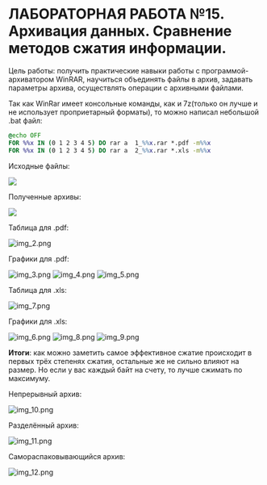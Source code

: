 # ЛАБОРАТОРНАЯ РАБОТА №15. Архивация данных. Сравнение методов сжатия информации.

Цель работы: получить практические навыки работы с программой-архиватором WinRAR, научиться объединять файлы в архив,
задавать параметры архива, осуществлять операции с архивными файлами.

Так как WinRar имеет консольные команды, как и 7z(только он лучше и не использует проприетарный форматы), то можно
написал небольшой .bat файл:

```cmd
@echo OFF
FOR %%x IN (0 1 2 3 4 5) DO rar a  1_%%x.rar *.pdf -m%%x
FOR %%x IN (0 1 2 3 4 5) DO rar a  2_%%x.rar *.xls -m%%x
```

Исходные файлы:

![](img_1.png)

Полученные архивы:

![](img.png)

Таблица для .pdf:

![img_2.png](img_2.png)

Графики для .pdf:

![img_3.png](img_3.png)
![img_4.png](img_4.png)
![img_5.png](img_5.png)

Таблица для .xls:

![img_7.png](img_7.png)

Графики для .xls:

![img_6.png](img_6.png)
![img_8.png](img_8.png)
![img_9.png](img_9.png)

**Итоги**: как можно заметить самое эффективное сжатие происходит в первых трёх степенях сжатия, остальные же не сильно
влияют на размер. Но если у вас каждый байт на счету, то лучше сжимать по максимуму.

Непрерывный архив:

![img_10.png](img_10.png)

Разделённый архив:

![img_11.png](img_11.png)

Самораспаковывающийся архив:

![img_12.png](img_12.png)
